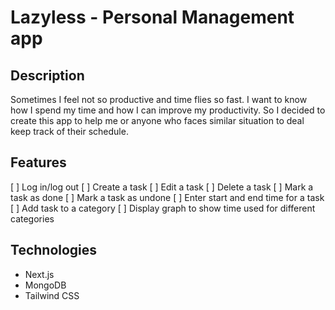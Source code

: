 # Lazyless - Personal Management app

## Description
Sometimes I feel not so productive and time flies so fast. I want to know how I spend my time and how I can improve my productivity. So I decided to create this app to help me or anyone who faces similar situation to deal keep track of their schedule.

## Features
[ ] Log in/log out
[ ] Create a task
[ ] Edit a task
[ ] Delete a task
[ ] Mark a task as done
[ ] Mark a task as undone
[ ] Enter start and end time for a task
[ ] Add task to a category
[ ] Display graph to show time used for different categories

## Technologies
- Next.js
- MongoDB
- Tailwind CSS
